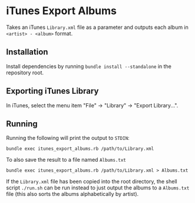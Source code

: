 # iTunes Export Albums

Takes an iTunes `Library.xml` file as a parameter and outputs each album in `<artist> - <album>` format.

## Installation

Install dependencies by running `bundle install --standalone` in the repository root.

## Exporting iTunes Library

In iTunes, select the menu item "File" -> "Library" -> "Export Library...".

## Running

Running the following will print the output to `STDIN`:

	bundle exec itunes_export_albums.rb /path/to/Library.xml

To also save the result to a file named `Albums.txt`

	bundle exec itunes_export_albums.rb /path/to/Library.xml > Albums.txt

If the `Library.xml` file has been copied into the root directory, the shell script `./run.sh` can be run instead to just output the albums to a `Albums.txt` file (this also sorts the albums alphabetically by artist).
